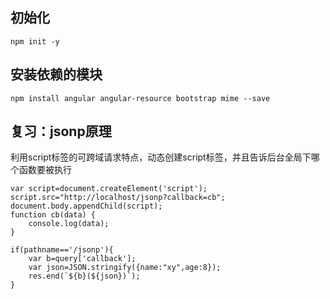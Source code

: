 ## 初始化
```
npm init -y
```
## 安装依赖的模块
```
npm install angular angular-resource bootstrap mime --save
```

## 复习：jsonp原理
利用script标签的可跨域请求特点，动态创建script标签，并且告诉后台全局下哪个函数要被执行
```
var script=document.createElement('script');
script.src="http://localhost/jsonp?callback=cb";
document.body.appendChild(script);
function cb(data) {
    console.log(data);
}
```

```
if(pathname=='/jsonp'){
    var b=query['callback'];
    var json=JSON.stringify({name:"xy",age:8});
    res.end(`${b}(${json})`);
}
```
